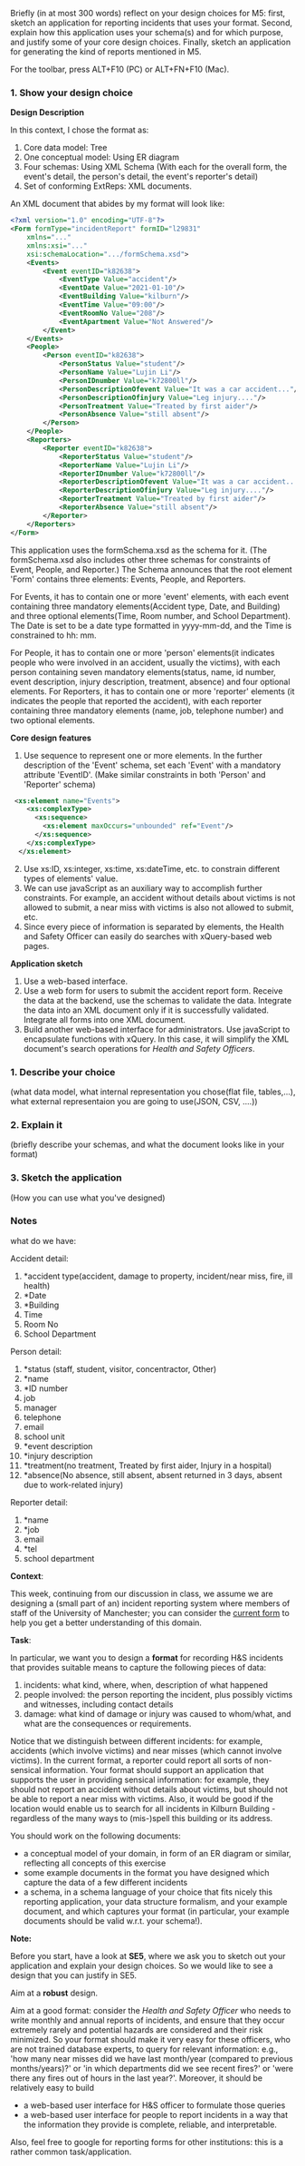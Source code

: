 Briefly (in at most 300 words) reflect on your design choices for M5: first, sketch an application for reporting incidents that uses your format. Second, explain how this application uses your schema(s) and for which purpose, and justify some of your core design choices. Finally, sketch an application for generating the kind of reports mentioned in M5.

For the toolbar, press ALT+F10 (PC) or ALT+FN+F10 (Mac).



### 1. Show your design choice

**Design Description**

In this context, I chose the format as:

1. Core data model: Tree
2. One conceptual model: Using ER diagram
3. Four schemas: Using XML Schema (With each for the overall form, the event's detail, the person's detail, the event's reporter's detail)
4. Set of conforming ExtReps: XML documents.

An XML document that abides by my format will look like:

```xml
<?xml version="1.0" encoding="UTF-8"?>
<Form formType="incidentReport" formID="l29831"
    xmlns="..."
    xmlns:xsi="..." 
    xsi:schemaLocation=".../formSchema.xsd">
    <Events>
        <Event eventID="k82638">
            <EventType Value="accident"/>
            <EventDate Value="2021-01-10"/>
            <EventBuilding Value="kilburn"/>
            <EventTime Value="09:00"/>
            <EventRoomNo Value="208"/>
            <EventApartment Value="Not Answered"/>
        </Event>
    </Events>
    <People>
        <Person eventID="k82638">
            <PersonStatus Value="student"/>
            <PersonName Value="Lujin Li"/>
            <PersonIDnumber Value="k72800ll"/>
            <PersonDescriptionOfevent Value="It was a car accident..."/>
            <PersonDescriptionOfinjury Value="Leg injury...."/>
            <PersonTreatment Value="Treated by first aider"/>
            <PersonAbsence Value="still absent"/>
        </Person>
    </People>
    <Reporters>
        <Reporter eventID="k82638">
            <ReporterStatus Value="student"/>
            <ReporterName Value="Lujin Li"/>
            <ReporterIDnumber Value="k72800ll"/>
            <ReporterDescriptionOfevent Value="It was a car accident..."/>
            <ReporterDescriptionOfinjury Value="Leg injury...."/>
            <ReporterTreatment Value="Treated by first aider"/>
            <ReporterAbsence Value="still absent"/>
        </Reporter>
    </Reporters>
</Form>
```

This application uses the formSchema.xsd as the schema for it. (The formSchema.xsd also includes other three schemas for constraints of Event, People, and Reporter.) The Schema announces that the root element 'Form' contains three elements: Events, People, and Reporters.

For Events, it has to contain one or more 'event' elements, with each event containing three mandatory elements(Accident type, Date, and Building) and three optional elements(Time, Room number, and School Department). The Date is set to be a date type formatted in yyyy-mm-dd, and the Time is constrained to hh: mm.

For People, it has to contain one or more 'person' elements(it indicates people who were involved in an accident, usually the victims), with each person containing seven mandatory elements(status, name, id number, event description, injury description, treatment, absence) and four optional elements.
For Reporters, it has to contain one or more 'reporter' elements (it indicates the people that reported the accident), with each reporter containing three mandatory elements (name, job, telephone number) and two optional elements.

**Core design features**

1. Use sequence to represent one or more elements. In the further description of the 'Event' schema, set each 'Event' with a mandatory attribute 'EventID'. (Make similar constraints in both 'Person' and 'Reporter' schema)

```xml
 <xs:element name="Events">
    <xs:complexType>
      <xs:sequence>
        <xs:element maxOccurs="unbounded" ref="Event"/>
      </xs:sequence>
    </xs:complexType>
  </xs:element>
```

2. Use xs:ID, xs:integer, xs:time, xs:dateTime, etc. to constrain different types of elements' value.
3. We can use javaScript as an auxiliary way to accomplish further constraints. For example, an accident without details about victims is not allowed to submit, a near miss with victims is also not allowed to submit, etc.
4. Since every piece of information is separated by elements, the Health and Safety Officer can easily do searches with xQuery-based web pages.

**Application sketch**

1. Use a web-based interface.
2. Use a web form for users to submit the accident report form. Receive the data at the backend, use the schemas to validate the data. Integrate the data into an XML document only if it is successfully validated. Integrate all forms into one XML document.
3. Build another web-based interface for administrators. Use javaScript to encapsulate functions with xQuery. In this case, it will simplify the XML document's search operations for *Health and Safety Officers*.



### 1. Describe your choice

(what data model, what internal representation you chose(flat file, tables,...), what external representaion you are going to use(JSON, CSV, ....))

### 2. Explain  it

(briefly describe your schemas, and what the document looks like in your format)

### 3. Sketch the application

(How you can use what you've designed)



### Notes

what do we have:

Accident detail:

1. *accident type(accident, damage to property, incident/near miss, fire, ill health)
2. *Date
3. *Building
4. Time
5. Room No
6. School Department



Person detail:

1. *status (staff, student, visitor, concentractor, Other)
2. *name
3. *ID number
4. job
5. manager
6. telephone
7. email
8. school unit
9. *event description
10. *injury description
11. *treatment(no treatment, Treated by first aider, Injury in a hospital)
12. *absence(No absence, still absent, absent returned in 3 days, absent due to work-related injury)



Reporter detail:

1. *name
2. *job
3. email
4. *tel
5. school department





**Context**:

This week, continuing from our discussion in class, we assume we are designing a (small part of an) incident reporting system where members of staff of the University of Manchester; you can consider the [current form](http://documents.manchester.ac.uk/display.aspx?DocID=10017) to help you get a better understanding of this domain.

**Task**:

In particular, we want you to design a **format** for recording H&S incidents that provides suitable means to capture the following pieces of data:

1. incidents: what kind, where, when, description of what happened
2. people involved: the person reporting the incident, plus possibly victims and witnesses, including contact details
3. damage: what kind of damage or injury was caused to whom/what, and what are the consequences or requirements.

Notice that we distinguish between different incidents: for example, accidents (which involve victims) and near misses (which cannot involve victims). In the current format, a reporter could report all sorts of non-sensical information. Your format should support an application that supports the user in providing sensical information: for example, they should not report an accident without details about victims, but should not be able to report a near miss with victims. Also, it would be good if the location would enable us to search for all incidents in Kilburn Building - regardless of the many ways to (mis-)spell this building or its address.

 

You should work on the following documents: 

- a conceptual model of your domain, in form of an ER diagram or similar, reflecting all concepts of this exercise
- some example documents in the format you have designed which capture the data of a few different incidents
- a schema, in a schema language of your choice that fits nicely this reporting application, your data structure formalism, and your example document, and which captures your format (in particular, your example documents should be valid w.r.t. your schema!).

**Note:** 

Before you start, have a look at **SE5**, where we ask you to sketch out your application and explain your design choices. So we would like to see a design that you can justify in SE5.

Aim at a **robust** design.

Aim at a good format: consider the *Health and Safety Officer* who needs to write monthly and annual reports of incidents, and ensure that they occur extremely rarely and potential hazards are considered and their risk minimized. So your format should make it very easy for these officers, who are not trained database experts, to query for relevant information: e.g., 'how many near misses did we have last month/year (compared to previous months/years)?' or 'in which departments did we see recent fires?' or 'were there any fires out of hours in the last year?'. Moreover, it should be relatively easy to build

- a web-based user interface for H&S officer to formulate those queries
- a web-based user interface for people to report incidents in a way that the information they provide is complete, reliable, and interpretable.

Also, feel free to google for reporting forms for other institutions: this is a rather common task/application.

```xquery
```

